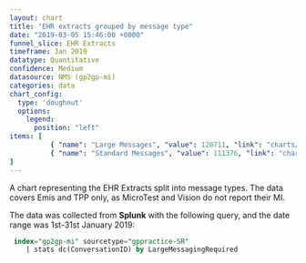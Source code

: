 ```yaml
---
layout: chart
title: "EHR extracts grouped by message type"
date: "2019-03-05 15:46:00 +0000"
funnel_slice: EHR Extracts
timeframe: Jan 2019
datatype: Quantitative
confidence: Medium
datasource: NMS (gp2gp-mi)
categories: data
chart_config: 
  type: 'doughnut'
  options:
    legend:
      position: "left"
items: [
          { "name": "Large Messages", "value": 120711, "link": "charts/2019-03-13-large-message-details-jan2019" },
          { "name": "Standard Messages", "value": 111376, "link": "charts/2019-03-13-standard-message-details-jan2019" }
] 
---
```

A chart representing the EHR Extracts split into message types. The data covers Emis and TPP only, as MicroTest and Vision do not report their MI.

The data was collected from **Splunk** with the following query, and the date range was 1st-31st January 2019:

```sql
 index="gp2gp-mi" sourcetype="gppractice-SR"
    | stats dc(ConversationID) by LargeMessagingRequired
```
